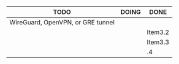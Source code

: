 | TODO                              | DOING | DONE    |
| --------------------------------- | ----- | ------- |
| WireGuard, OpenVPN, or GRE tunnel |       |         |
|                                   |       | Item3.2 |
|                                   |       | Item3.3 |
|                                   |       | .4      |
